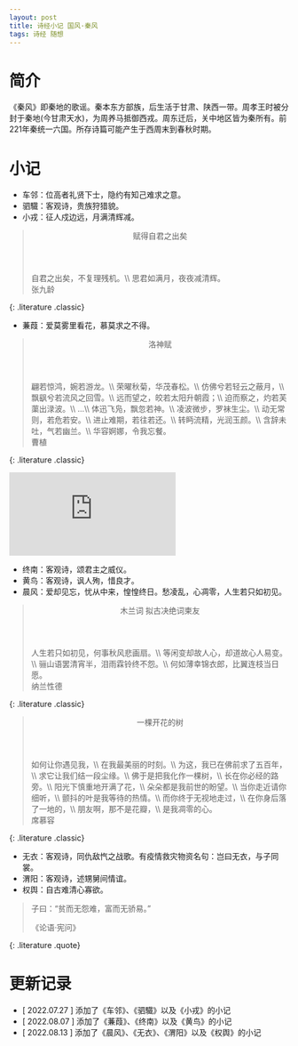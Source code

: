 ```yaml
---
layout: post
title: 诗经小记 国风·秦风
tags: 诗经 随想
---
```


# 简介

《秦风》即秦地的歌谣。秦本东方部族，后生活于甘肃、陕西一带。周孝王时被分封于秦地(今甘肃天水)，为周养马抵御西戎。周东迁后，关中地区皆为秦所有。前221年秦统一六国。所存诗篇可能产生于西周末到春秋时期。

# 小记

- 车邻：位高者礼贤下士，隐约有知己难求之意。
- 驷驖：客观诗，贵族狩猎貌。
- 小戎：征人戍边远，月满清辉减。

> <header>赋得自君之出矣</header>
> 自君之出矣，不复理残机。\\
> 思君如满月，夜夜减清辉。
> <footer>张九龄</footer>
{: .literature .classic}

- 蒹葭：爱莫雾里看花，慕莫求之不得。

> <header>洛神赋</header>
> 翩若惊鸿，婉若游龙。\\
> 荣曜秋菊，华茂春松。\\
> 仿佛兮若轻云之蔽月，\\
> 飘飖兮若流风之回雪。\\
> 远而望之，皎若太阳升朝霞；\\
> 迫而察之，灼若芙蕖出渌波。\\
> ...\\
> 体迅飞凫，飘忽若神。\\
> 凌波微步，罗袜生尘。\\
> 动无常则，若危若安。\\
> 进止难期，若往若还。\\
> 转眄流精，光润玉颜。\\
> 含辞未吐，气若幽兰。\\
> 华容婀娜，令我忘餐。
> <footer>曹植</footer>
{: .literature .classic}

<div class="video-frame"><iframe src="https://www.youtube.com/embed/9d2HY6xPCYw" title="YouTube video player" frameborder="0" allowfullscreen></iframe></div>

- 终南：客观诗，颂君主之威仪。
- 黄鸟：客观诗，讽人殉，惜良才。
- 晨风：爱却见忘，忧从中来，惶惶终日。愁凌乱，心凋零，人生若只如初见。

> <header>木兰词 拟古决绝词柬友</header>
> 人生若只如初见，何事秋风悲画扇。\\
> 等闲变却故人心，却道故心人易变。\\
> 骊山语罢清宵半，泪雨霖铃终不怨。\\
> 何如薄幸锦衣郎，比翼连枝当日愿。
> <footer>纳兰性德</footer>
{: .literature .classic}

> <header>一棵开花的树</header>
> 如何让你遇见我，\\
> 在我最美丽的时刻。\\
> 为这，我已在佛前求了五百年，\\
> 求它让我们结一段尘缘。\\
> 佛于是把我化作一棵树，\\
> 长在你必经的路旁。\\
> 阳光下慎重地开满了花，\\
> 朵朵都是我前世的盼望。\\
> 当你走近请你细听，\\
> 颤抖的叶是我等待的热情。\\
> 而你终于无视地走过，\\
> 在你身后落了一地的，\\
> 朋友啊，那不是花瓣，\\
> 是我凋零的心。
> <footer>席慕容</footer>
{: .literature .classic}

- 无衣：客观诗，同仇敌忾之战歌。有疫情救灾物资名句：岂曰无衣，与子同裳。
- 渭阳：客观诗，述甥舅间情谊。
- 权舆：自古难清心寡欲。

> 子曰：“贫而无怨难，富而无骄易。”
> <footer>《论语·宪问》</footer>
{: .literature .quote}

# 更新记录

- [ 2022.07.27 ] 添加了《车邻》、《驷驖》以及《小戎》的小记
- [ 2022.08.07 ] 添加了《蒹葭》、《终南》以及《黄鸟》的小记
- [ 2022.08.13 ] 添加了《晨风》、《无衣》、《渭阳》以及《权舆》的小记

